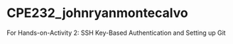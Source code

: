 # CPE232_johnryanmontecalvo
For Hands-on-Activity 2: SSH Key-Based Authentication and Setting up Git
